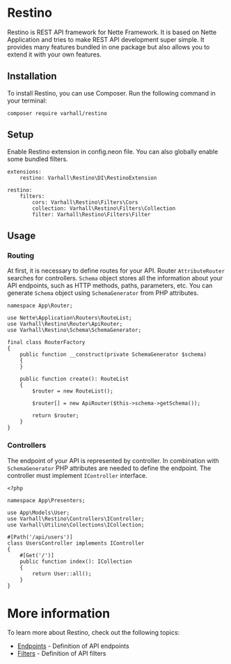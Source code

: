 # Restino

Restino is REST API framework for Nette Framework. It is based on Nette Application and tries
to make REST API development super simple. It provides many features bundled in one package but 
also allows you to extend it with your own features.

## Installation

To install Restino, you can use Composer. Run the following command in your terminal:

    composer require varhall/restino

## Setup

Enable Restino extension in config.neon file. You can also globally enable some bundled filters.

    extensions:
        restino: Varhall\Restino\DI\RestinoExtension

    restino:
        filters:
            cors: Varhall\Restino\Filters\Cors
            collection: Varhall\Restino\Filters\Collection
            filter: Varhall\Restino\Filters\Filter

## Usage

### Routing

At first, it is necessary to define routes for your API. Router `AttributeRouter` searches for controllers.
`Schema` object stores all the information about your API endpoints, such as HTTP methods, paths, parameters, etc.
You can generate `Schema` object using `SchemaGenerator` from PHP attributes.

    namespace App\Router;

    use Nette\Application\Routers\RouteList;
    use Varhall\Restino\Router\ApiRouter;
    use Varhall\Restino\Schema\SchemaGenerator;

    final class RouterFactory
    {
        public function __construct(private SchemaGenerator $schema)
        {
        }
        
        public function create(): RouteList
        {
            $router = new RouteList();
    
            $router[] = new ApiRouter($this->schema->getSchema());
    
            return $router;
        }
    }

### Controllers

The endpoint of your API is represented by controller. In combination with `SchemaGenerator` PHP attributes
are needed to define the endpoint. The controller must implement `IController` interface.

    <?php

    namespace App\Presenters;

    use App\Models\User;
    use Varhall\Restino\Controllers\IController;
    use Varhall\Utilino\Collections\ICollection;

    #[Path('/api/users')]
    class UsersController implements IController
    {
        #[Get('/')]
        public function index(): ICollection
        {
            return User::all();
        }
    }


# More information

To learn more about Restino, check out the following topics:

- [Endpoints](endpoints.md) - Definition of API endpoints
- [Filters](filters.md) - Definition of API filters

